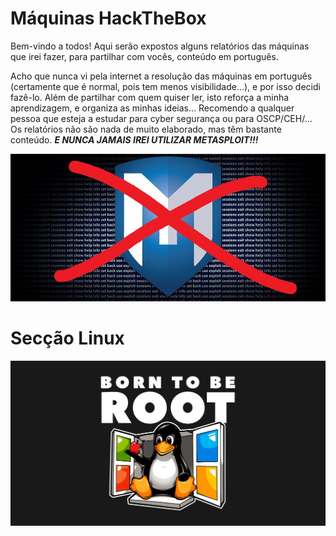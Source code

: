 # Máquinas HackTheBox

Bem-vindo a todos! Aqui serão expostos alguns relatórios das máquinas que irei fazer, para partilhar com vocês, conteúdo em português.

Acho que nunca vi pela internet a resolução das máquinas em português (certamente que é normal, pois tem menos visibilidade...), e por isso decidi fazê-lo. Além de partilhar com quem quiser ler, isto reforça a minha aprendizagem, e organiza as minhas ideias... Recomendo a qualquer pessoa que esteja a estudar para cyber segurança ou para OSCP/CEH/... Os relatórios não são nada de muito elaborado, mas têm bastante conteúdo. ***E NUNCA JAMAIS IREI UTILIZAR METASPLOIT!!!*** 

![No Metasploit](Assets/Windows/no_metasploit.jfif)

# Secção Linux

![Linux](Assets/Linux/linux.jfif)